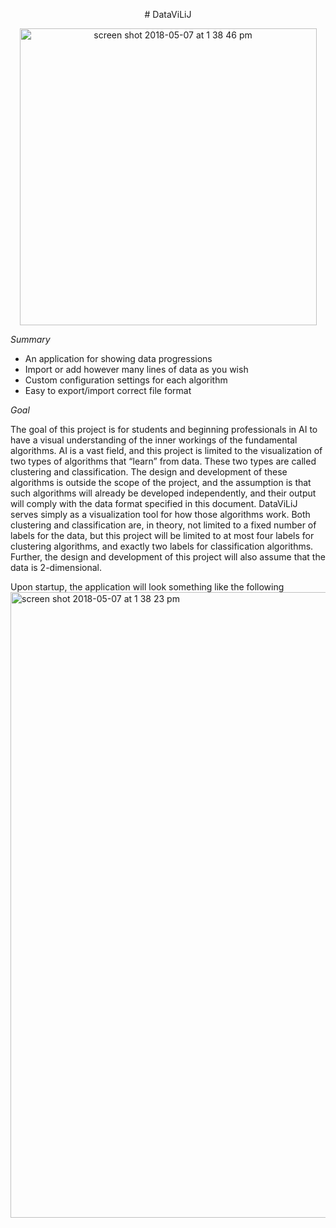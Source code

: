 <p align="center"># DataViLiJ </p>

<p align="center">
<img width="475" alt="screen shot 2018-05-07 at 1 38 46 pm" src="https://user-images.githubusercontent.com/33076202/39715729-31260854-51fc-11e8-9fb6-974ebebbeac9.png">
 </p>

 
*Summary*
 - An application for showing data progressions
 - Import or add however many lines of data as you wish
 - Custom configuration settings for each algorithm
 - Easy to export/import correct file format
 
*Goal*

The goal of this project is for students and beginning professionals in AI to have a visual understanding of the
inner workings of the fundamental algorithms. AI is a vast field, and this project is limited to the visualization
of two types of algorithms that “learn” from data. These two types are called clustering and classification. The
design and development of these algorithms is outside the scope of the project, and the assumption is that such
algorithms will already be developed independently, and their output will comply with the data format specified
in this document. DataViLiJ serves simply as a visualization tool for how those algorithms work. Both clustering
and classification are, in theory, not limited to a fixed number of labels for the data, but this project will be
limited to at most four labels for clustering algorithms, and exactly two labels for classification algorithms.
Further, the design and development of this project will also assume that the data is 2-dimensional.
 

Upon startup, the application will look something like the following 
<img width="1001" alt="screen shot 2018-05-07 at 1 38 23 pm" src="https://user-images.githubusercontent.com/33076202/39715801-63fab32e-51fc-11e8-9fd5-eb717bd37997.png">
